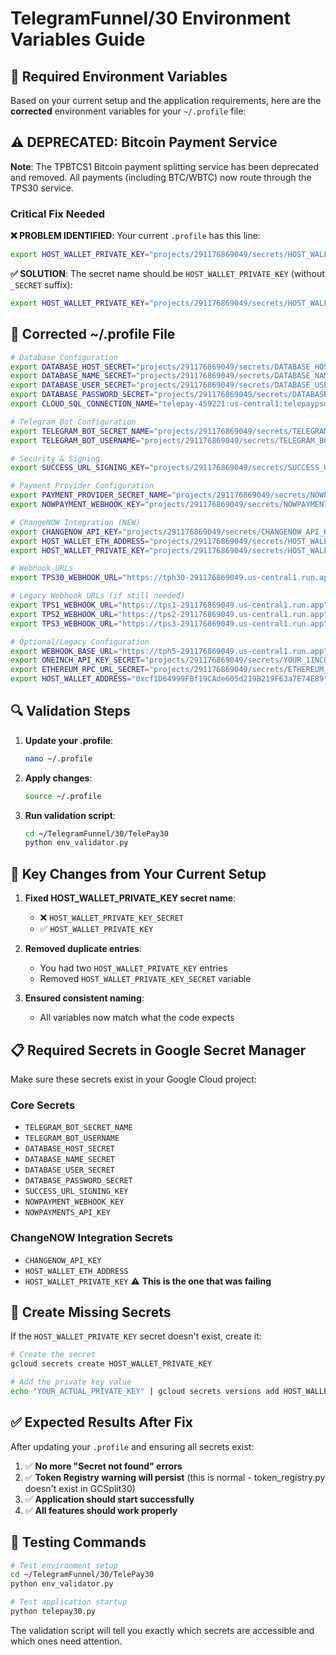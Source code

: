 # TelegramFunnel/30 Environment Variables Guide

## 🔧 **Required Environment Variables**

Based on your current setup and the application requirements, here are the **corrected** environment variables for your `~/.profile` file:

## ⚠️ **DEPRECATED: Bitcoin Payment Service**
**Note**: The TPBTCS1 Bitcoin payment splitting service has been deprecated and removed. All payments (including BTC/WBTC) now route through the TPS30 service.

### **Critical Fix Needed**

**❌ PROBLEM IDENTIFIED**: Your current `.profile` has this line:
```bash
export HOST_WALLET_PRIVATE_KEY="projects/291176869049/secrets/HOST_WALLET_PRIVATE_KEY_SECRET/versions/latest"
```

**✅ SOLUTION**: The secret name should be `HOST_WALLET_PRIVATE_KEY` (without `_SECRET` suffix):
```bash
export HOST_WALLET_PRIVATE_KEY="projects/291176869049/secrets/HOST_WALLET_PRIVATE_KEY/versions/latest"
```

## 📝 **Corrected ~/.profile File**

```bash
# Database Configuration
export DATABASE_HOST_SECRET="projects/291176869049/secrets/DATABASE_HOST_SECRET/versions/latest"
export DATABASE_NAME_SECRET="projects/291176869049/secrets/DATABASE_NAME_SECRET/versions/latest"
export DATABASE_USER_SECRET="projects/291176869049/secrets/DATABASE_USER_SECRET/versions/latest"
export DATABASE_PASSWORD_SECRET="projects/291176869049/secrets/DATABASE_PASSWORD_SECRET/versions/latest"
export CLOUD_SQL_CONNECTION_NAME="telepay-459221:us-central1:telepaypsql"

# Telegram Bot Configuration
export TELEGRAM_BOT_SECRET_NAME="projects/291176869049/secrets/TELEGRAM_BOT_SECRET_NAME/versions/latest"
export TELEGRAM_BOT_USERNAME="projects/291176869049/secrets/TELEGRAM_BOT_USERNAME/versions/latest"

# Security & Signing
export SUCCESS_URL_SIGNING_KEY="projects/291176869049/secrets/SUCCESS_URL_SIGNING_KEY/versions/latest"

# Payment Provider Configuration
export PAYMENT_PROVIDER_SECRET_NAME="projects/291176869049/secrets/NOWPAYMENTS_API_KEY/versions/latest"
export NOWPAYMENT_WEBHOOK_KEY="projects/291176869049/secrets/NOWPAYMENT_WEBHOOK_KEY/versions/latest"

# ChangeNOW Integration (NEW)
export CHANGENOW_API_KEY="projects/291176869049/secrets/CHANGENOW_API_KEY/versions/latest"
export HOST_WALLET_ETH_ADDRESS="projects/291176869049/secrets/HOST_WALLET_ETH_ADDRESS/versions/latest"
export HOST_WALLET_PRIVATE_KEY="projects/291176869049/secrets/HOST_WALLET_PRIVATE_KEY/versions/latest"

# Webhook URLs
export TPS30_WEBHOOK_URL="https://tph30-291176869049.us-central1.run.app"

# Legacy Webhook URLs (if still needed)
export TPS1_WEBHOOK_URL="https://tps1-291176869049.us-central1.run.app"
export TPS2_WEBHOOK_URL="https://tps2-291176869049.us-central1.run.app"
export TPS3_WEBHOOK_URL="https://tps3-291176869049.us-central1.run.app"

# Optional/Legacy Configuration
export WEBHOOK_BASE_URL="https://tph5-291176869049.us-central1.run.app"
export ONEINCH_API_KEY_SECRET="projects/291176869049/secrets/YOUR_1INCH_API_KEY/versions/latest"
export ETHEREUM_RPC_URL_SECRET="projects/291176869049/secrets/ETHEREUM_RPC_URL_SECRET/versions/latest"
export HOST_WALLET_ADDRESS="0xcf1D64999FBf19CAde605d219B219F63a7E74E89"
```

## 🔍 **Validation Steps**

1. **Update your .profile**:
   ```bash
   nano ~/.profile
   ```

2. **Apply changes**:
   ```bash
   source ~/.profile
   ```

3. **Run validation script**:
   ```bash
   cd ~/TelegramFunnel/30/TelePay30
   python env_validator.py
   ```

## 🚨 **Key Changes from Your Current Setup**

1. **Fixed HOST_WALLET_PRIVATE_KEY secret name**:
   - ❌ `HOST_WALLET_PRIVATE_KEY_SECRET` 
   - ✅ `HOST_WALLET_PRIVATE_KEY`

2. **Removed duplicate entries**:
   - You had two `HOST_WALLET_PRIVATE_KEY` entries
   - Removed `HOST_WALLET_PRIVATE_KEY_SECRET` variable

3. **Ensured consistent naming**:
   - All variables now match what the code expects

## 📋 **Required Secrets in Google Secret Manager**

Make sure these secrets exist in your Google Cloud project:

### **Core Secrets**
- `TELEGRAM_BOT_SECRET_NAME`
- `TELEGRAM_BOT_USERNAME`
- `DATABASE_HOST_SECRET`
- `DATABASE_NAME_SECRET`
- `DATABASE_USER_SECRET`
- `DATABASE_PASSWORD_SECRET`
- `SUCCESS_URL_SIGNING_KEY`
- `NOWPAYMENT_WEBHOOK_KEY`
- `NOWPAYMENTS_API_KEY`

### **ChangeNOW Integration Secrets**
- `CHANGENOW_API_KEY`
- `HOST_WALLET_ETH_ADDRESS`
- `HOST_WALLET_PRIVATE_KEY` ⚠️ **This is the one that was failing**

## 🔧 **Create Missing Secrets**

If the `HOST_WALLET_PRIVATE_KEY` secret doesn't exist, create it:

```bash
# Create the secret
gcloud secrets create HOST_WALLET_PRIVATE_KEY

# Add the private key value
echo "YOUR_ACTUAL_PRIVATE_KEY" | gcloud secrets versions add HOST_WALLET_PRIVATE_KEY --data-file=-
```

## ✅ **Expected Results After Fix**

After updating your `.profile` and ensuring all secrets exist:

1. ✅ **No more "Secret not found" errors**
2. ✅ **Token Registry warning will persist** (this is normal - token_registry.py doesn't exist in GCSplit30)
3. ✅ **Application should start successfully**
4. ✅ **All features should work properly**

## 🎯 **Testing Commands**

```bash
# Test environment setup
cd ~/TelegramFunnel/30/TelePay30
python env_validator.py

# Test application startup
python telepay30.py
```

The validation script will tell you exactly which secrets are accessible and which ones need attention.